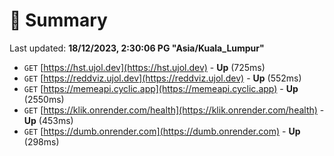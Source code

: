 # 📖 Summary
Last updated: **18/12/2023, 2:30:06 PG "Asia/Kuala_Lumpur"**

- `GET` [https://hst.ujol.dev](https://hst.ujol.dev) - **Up** (725ms)
- `GET` [https://reddviz.ujol.dev](https://reddviz.ujol.dev) - **Up** (552ms)
- `GET` [https://memeapi.cyclic.app](https://memeapi.cyclic.app) - **Up** (2550ms)
- `GET` [https://klik.onrender.com/health](https://klik.onrender.com/health) - **Up** (453ms)
- `GET` [https://dumb.onrender.com](https://dumb.onrender.com) - **Up** (298ms)
